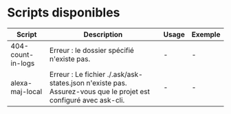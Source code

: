 # Scripts disponibles

| Script | Description | Usage | Exemple |
|--------|-------------|-------|---------|
| 404-count-in-logs | Erreur : le dossier spécifié n'existe pas. | - | - |
| alexa-maj-local | Erreur : Le fichier ./.ask/ask-states.json n'existe pas. Assurez-vous que le projet est configuré avec ask-cli. | - | - |

